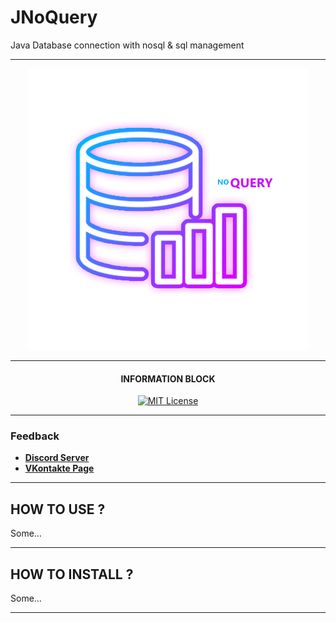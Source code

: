 # JNoQuery
Java Database connection with nosql &amp; sql management

<div align="center">

---

![logo](jnq_logo.png)

---

#### INFORMATION BLOCK

[![MIT License](https://img.shields.io/github/license/pl3xgaming/Purpur?&logo=github)](LICENSE)

---
</div>

### Feedback

+ **[Discord Server](https://discord.gg/GmT9pUy8af)**
+ **[VKontakte Page](https://vk.com/itzstonlex)**

---

## HOW TO USE ?

Some...

---

## HOW TO INSTALL ?

Some...

---

